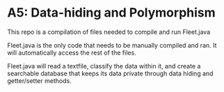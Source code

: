 # A5: Data-hiding and Polymorphism
This repo is a compilation of files needed to compile and run Fleet.java

Fleet.java is the only code that needs to be manually compiled and ran. It will automatically access the rest of the files.

Fleet.java will read a textfile, classify the data within it, and create a searchable database that keeps its data private through data hiding and getter/setter methods.

